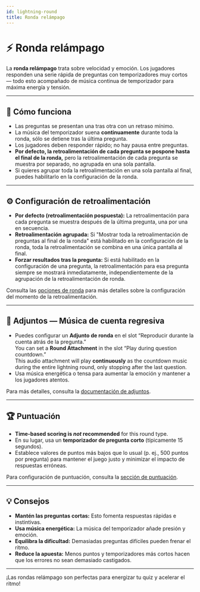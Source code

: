 ```yaml
---
id: lightning-round
title: Ronda relámpago
---
```


# ⚡ Ronda relámpago

La **ronda relámpago** trata sobre velocidad y emoción. Los jugadores responden una serie rápida de preguntas con temporizadores muy cortos — todo esto acompañado de música continua de temporizador para máxima energía y tensión.

---

## 📝 Cómo funciona

- Las preguntas se presentan una tras otra con un retraso mínimo.
- La música del temporizador suena **continuamente** durante toda la ronda, sólo se detiene tras la última pregunta.
- Los jugadores deben responder rápido; no hay pausa entre preguntas.
- **Por defecto, la retroalimentación de cada pregunta se pospone hasta el final de la ronda,** pero la retroalimentación de cada pregunta se muestra por separado, no agrupada en una sola pantalla.
- Si quieres agrupar toda la retroalimentación en una sola pantalla al final, puedes habilitarlo en la configuración de la ronda.

---

## ⚙️ Configuración de retroalimentación

- **Por defecto (retroalimentación pospuesta):** La retroalimentación para cada pregunta se muestra después de la última pregunta, una por una en secuencia.
- **Retroalimentación agrupada:** Si "Mostrar toda la retroalimentación de preguntas al final de la ronda" está habilitado en la configuración de la ronda, toda la retroalimentación se combina en una única pantalla al final.
- **Forzar resultados tras la pregunta:** Si está habilitado en la configuración de una pregunta, la retroalimentación para esa pregunta siempre se mostrará inmediatamente, independientemente de la agrupación de la retroalimentación de ronda.

Consulta las [opciones de ronda](../editor/008-round-options.md) para más detalles sobre la configuración del momento de la retroalimentación.

---

## 🎵 Adjuntos — Música de cuenta regresiva

- Puedes configurar un **Adjunto de ronda** en el slot “Reproducir durante la cuenta atrás de la pregunta.”\
  You can set a **Round Attachment** in the slot “Play during question countdown.”\
  This audio attachment will play **continuously** as the countdown music during the entire lightning round, only stopping after the last question.
- Usa música energética o tensa para aumentar la emoción y mantener a los jugadores atentos.

Para más detalles, consulta la [documentación de adjuntos](../editor/006-attachments.md).

---

## 🏆 Puntuación

- **Time-based scoring is _not_ recommended** for this round type.
- En su lugar, usa un **temporizador de pregunta corto** (típicamente 15 segundos).
- Establece valores de puntos más bajos que lo usual (p. ej., 500 puntos por pregunta) para mantener el juego justo y minimizar el impacto de respuestas erróneas.

Para configuración de puntuación, consulta la [sección de puntuación](../editor/008-round-options.md#scoring).

---

## 💡 Consejos

- **Mantén las preguntas cortas:** Esto fomenta respuestas rápidas e instintivas.
- **Usa música energética:** La música del temporizador añade presión y emoción.
- **Equilibra la dificultad:** Demasiadas preguntas difíciles pueden frenar el ritmo.
- **Reduce la apuesta:** Menos puntos y temporizadores más cortos hacen que los errores no sean demasiado castigados.

---

¡Las rondas relámpago son perfectas para energizar tu quiz y acelerar el ritmo!
